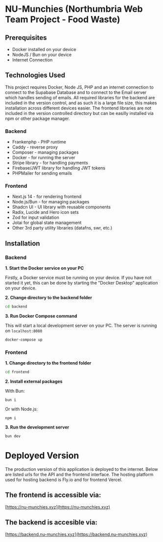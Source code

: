 # NU-Munchies (Northumbria Web Team Project - Food Waste)

## Prerequisites
- Docker installed on your device
- NodeJS / Bun on your device
- Internet Connection

## Technologies Used

This project requires Docker, Node JS, PHP and an internet connection to connect to the Supabase
Database and to connect to the Email server which handles sending of emails. All required libraries for the backend are included in the version control, and as such it is a large file size, this makes installation across different devices easier. The frontend libraries are not included in the version controlled directory but can be easilly installed via npm or other package manager.

### Backend
- Frankenphp - PHP runtime
- Caddy - reverse proxy
- Composer - managing packages
- Docker - for running the server 
- Stripe library - for handling payments
- Firebase/JWT library for handling JWT tokens
- PHPMailer for sending emails

### Frontend
- Next.js 14 - for rendering frontend
- Node.js/Bun - for managing packages
- Shadcn UI - UI library with reusable components
- Radix, Lucide and Hero icon sets
- Zod for input validation
- Jotai for global state management
- Other 3rd party utility libraries (datafns, swr, etc.)

## Installation

### Backend
**1. Start the Docker service on your PC**

Firstly, a Docker service must be running on your device. If you have not started it yet, this can be done by starting the "Docker Desktop" application on your device.

**2. Change directory to the backend folder**

```sh
cd backend
```

**3. Run Docker Compose command**

This will start a local development server on your PC. The server is running on `localhost:8080`
```sh
docker-compose up
```

### Frontend

**1. Change directory to the frontend folder**

```sh
cd frontend
```

**2. Install external packages**

With Bun:

```
bun i
```
Or with Node.js:
```
npm i
```

**3. Run the development server**

```
bun dev
```


# Deployed Version

The production version of this application is deployed to the internet. Below are listed urls for the API and the frontend interface. The hosting platform used for hosting backend is Fly.io and for frontend Vercel.

## The frontend is accessible via:
[https://nu-munchies.xyz](https://nu-munchies.xyz)

## The backend is accesible via:
[https://backend.nu-munchies.xyz](https://backend.nu-munchies.xyz)
